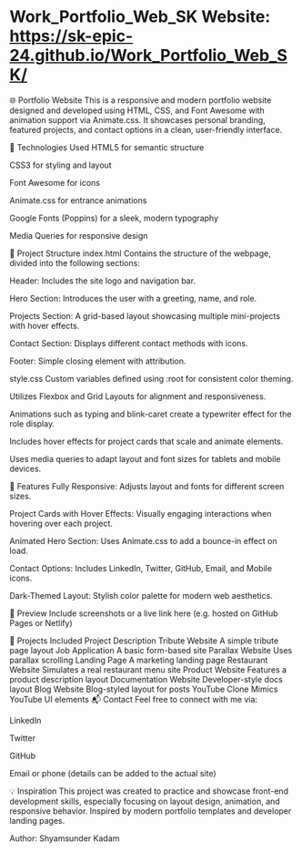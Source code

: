 # Work_Portfolio_Web_SK Website: https://sk-epic-24.github.io/Work_Portfolio_Web_SK/

🌐 Portfolio Website
This is a responsive and modern portfolio website designed and developed using HTML, CSS, and Font Awesome with animation support via Animate.css. It showcases personal branding, featured projects, and contact options in a clean, user-friendly interface.

🔧 Technologies Used
HTML5 for semantic structure

CSS3 for styling and layout

Font Awesome for icons

Animate.css for entrance animations

Google Fonts (Poppins) for a sleek, modern typography

Media Queries for responsive design

📁 Project Structure
index.html
Contains the structure of the webpage, divided into the following sections:

Header: Includes the site logo and navigation bar.

Hero Section: Introduces the user with a greeting, name, and role.

Projects Section: A grid-based layout showcasing multiple mini-projects with hover effects.

Contact Section: Displays different contact methods with icons.

Footer: Simple closing element with attribution.

style.css
Custom variables defined using :root for consistent color theming.

Utilizes Flexbox and Grid Layouts for alignment and responsiveness.

Animations such as typing and blink-caret create a typewriter effect for the role display.

Includes hover effects for project cards that scale and animate elements.

Uses media queries to adapt layout and font sizes for tablets and mobile devices.

🎯 Features
Fully Responsive: Adjusts layout and fonts for different screen sizes.

Project Cards with Hover Effects: Visually engaging interactions when hovering over each project.

Animated Hero Section: Uses Animate.css to add a bounce-in effect on load.

Contact Options: Includes LinkedIn, Twitter, GitHub, Email, and Mobile icons.

Dark-Themed Layout: Stylish color palette for modern web aesthetics.

📸 Preview
Include screenshots or a live link here (e.g. hosted on GitHub Pages or Netlify)

📂 Projects Included
Project	Description
Tribute Website	A simple tribute page layout
Job Application	A basic form-based site
Parallax Website	Uses parallax scrolling
Landing Page	A marketing landing page
Restaurant Website	Simulates a real restaurant menu site
Product Website	Features a product description layout
Documentation Website	Developer-style docs layout
Blog Website	Blog-styled layout for posts
YouTube Clone	Mimics YouTube UI elements
📬 Contact
Feel free to connect with me via:

LinkedIn

Twitter

GitHub

Email or phone (details can be added to the actual site)

💡 Inspiration
This project was created to practice and showcase front-end development skills, especially focusing on layout design, animation, and responsive behavior. Inspired by modern portfolio templates and developer landing pages.

Author:
Shyamsunder Kadam

